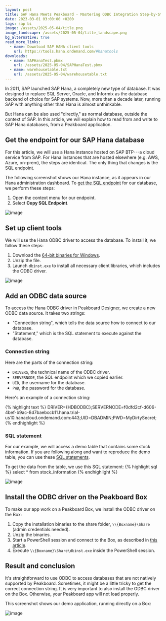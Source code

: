 ```yaml
---
layout: post
title: SAP Hana Meets Peakboard - Mastering ODBC Integration Step-by-Step
date: 2023-03-01 03:00:00 +0200
tags: sap bi
image: /assets/2025-05-04/title.png
image_landscape: /assets/2025-05-04/title_landscape.png
bg_alternative: true
read_more_links:
  - name: Download SAP HANA client tools
    url: https://tools.hana.ondemand.com/#hanatools
downloads:
  - name: SAPHanaTest.pbmx
    url: /assets/2025-05-04/SAPHanaTest.pbmx
  - name: warehousetable.txt
    url: /assets/2025-05-04/warehousetable.txt
---
```

In 2011, SAP launched SAP Hana, a completely new type of database. It was designed to replace SQL Server, Oracle, and Informix as the database backend of choice for SAP systems. Now, more than a decade later, running SAP with anything other than Hana is almost unthinkable.

But Hana can be also used "directly," as normal database, outside the context of SAP. In this article, we will explain how to read from and write to SAP Hana databases, from a Peakboard application.

## Get the endpoint for our SAP Hana database

For this article, we will use a Hana instance hosted on SAP BTP---a cloud service from SAP. For Hana instances that are hosted elsewhere (e.g. AWS, Azure, on-prem), the steps are identical. The only thing that changes is the SQL endpoint.

The following screenshot shows our Hana instance, as it appears in our Hana administration dashboard. To [get the SQL endpoint](https://help.sap.com/docs/hana-cloud-data-lake/interactive-sql-dbisql-context-sensitive-help-for-data-lake-relational-engine/get-sap-hana-database-connection-properties) for our database, we perform these steps:
1. Open the context menu for our endpoint.
2. Select **Copy SQL Endpoint**.

![image](/assets/2025-05-04/010.png)

## Set up client tools

We will use the Hana ODBC driver to access the database. To install it, we follow these steps:

1. Download the [64-bit binaries for Windows](https://tools.hana.ondemand.com/#hanatools). 
2. Unzip the file.
3. Launch `dbinst.exe` to install all necessary client libraries, which includes the ODBC driver.

![image](/assets/2025-05-04/010.png)

## Add an ODBC data source

To access the Hana ODBC driver in Peakboard Designer, we create a new ODBC data source. It takes two strings:
* "Connection string", which tells the data source how to connect to our database.
* "Statement," which is the SQL statement to execute against the database.

### Connection string
Here are the parts of the connection string:

- `DRIVERS`, the technical name of the ODBC driver.
- `SERVERNODE`, the SQL endpoint which we copied earlier.
- `UID`, the username for the database.
- `PWD`, the password for the database.

Here's an example of a connection string:

{% highlight text %}
DRIVER={HDBODBC};SERVERNODE=f0dfd2cf-d606-4bef-b9ac-8d7baebccb11.hana.trial-us10.hanacloud.ondemand.com:443;UID=DBADMIN;PWD=MyDirtySecret;
{% endhighlight %}

### SQL statement

For our example, we will access a demo table that contains some stock information. If you are following along and want to reproduce the demo table, you can use these [SQL statements](/assets/2025-05-04/warehousetable.txt).

To get the data from the table, we use this SQL statement:
{% highlight sql %}
select * from stock_information
{% endhighlight %}

![image](/assets/2025-05-04/030.png)

## Install the ODBC driver on the Peakboard Box

To make our app work on a Peakboard Box, we install the ODBC driver on the Box:

1. Copy the installation binaries to the share folder, `\\{Boxname}\Share` (admin credentials needed).
2. Unzip the binaries.
3. Start a PowerShell session and connect to the Box, as described in [this article](/PowerShell-and-Remote-Desktop-How-to-really-dismantle-a-Peakboard-box.html).
4. Execute `\\{Boxname}\Share\dbinst.exe` inside the PowerShell session.

## Result and conclusion

It's straightforward to use ODBC to access databases that are not natively supported by Peakboard. Sometimes, it might be a little tricky to get the correct connection string. It is very important to also install the ODBC driver on the Box. Otherwise, your Peakboard app will not load properly.

This screenshot shows our demo application, running directly on a Box:

![image](/assets/2025-05-04/040.png)